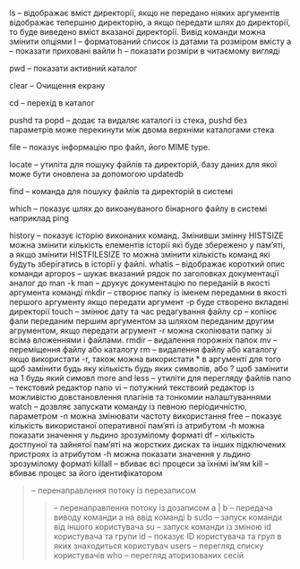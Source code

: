 ls – відображає вміст директорії, якщо не передано ніяких аргументів відображає тепершню директорію, а якщо передати шлях до директорії, то буде виведено вміст вказаної директорії. Вивід команди можна змінити опціями l – форматований список із датами та розміром вмісту a – показати приховані вайли h – показати розміри в читаємому вигляді

pwd – показати активний каталог

clear – Очищення екрану

cd – перехід в каталог

pushd та popd – додає та видаляє каталогі із стека, pushd без параметрів може перекинути між двома верхніми каталогами стека

file – показує інформацію про файл, його MIME type.

locate – утиліта для пошуку файлів та директорій, базу даних для якої може бути оновлена за допомогою updatedb

find – команда для пошуку файлів та директорій в системі

which – показує шлях до викоануваного бінарного файлу в системі наприклад ping

history – показує історію виконаних команд. Змінивши змінну HISTSIZE можна змінити кількість елементів історії які буде збережено у памʼяті, а якщо змінити HISTFILESIZE то можна змінити кількість команд які будуть зберігатись в історії у файлі.
whatis – відображає короткий опис команди
apropos – шукає вказаний рядок по заголовках документації аналог до man -k
man – друкує документацію по переданій в якості аргумента команді
mkdir – створює папку із іменем передамни в якості першого аргументу якщо передати аргумент -p буде створено вкладені директорії
touch – змінює дату та час редагування файлу
cp – копіює фали переданим першим аргументом за шляхом переданим другим агрументом, якщо передати агрумент -r можна скопіювати папку зі всіма вложеннями і файлами.
rmdir – видалення порожніх папок
mv – переміщення файлу або каталогу
rm – видалення файлу або каталогу якщо використати -r, також можна використати * в аргументі для того щоб замінити будь яку кількість будь яких символів, або ? щоб замінити на 1 будь який симовл
more and less – утиліти для перегляду файлів
nano – текстовий редактор nano
vi – потужний текствоий редактор із можливістю довстановлення плагінів та тонкомии налаштуваннями
watch – дозвляє запускати команду із певною періодичністю, параметром -n можна змінювати частоту використання
free – показує кількість використаної оперативної памʼяті із атрибутом -h можна показати значення у льдино зрозумілому форматі
df – кількість достпуної та зайнятої памʼяті на жорстких дисках та інших підключених пристроях із атрибутом -h можна показати значення у льдино зрозумілому форматі
killall – вбиває всі процеси за їхнімі імʼям
kill – вбиває процес за його ідентифікатором
> – перенаправлення потоку із перезаписом
>> – перенаправлення потоку із дозаписом
a | b – передача виводу команди a на ввід команді b
sudo – запуск команди від іншого користувача
su – запуск команди із зміною id користувача та групи
id – показує ID користувача та груп в яких знаходиться користувач
users – перегляд списку користувачів
who – перегляд аторизованих сесій
